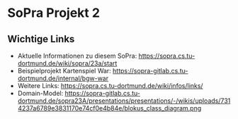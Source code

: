 # SoPra Projekt 2

## Wichtige Links

* Aktuelle Informationen zu diesem SoPra: https://sopra.cs.tu-dortmund.de/wiki/sopra/23a/start
* Beispielprojekt Kartenspiel War: https://sopra-gitlab.cs.tu-dortmund.de/internal/bgw-war
* Weitere Links: https://sopra.cs.tu-dortmund.de/wiki/infos/links/
* Domain-Model: https://sopra-gitlab.cs.tu-dortmund.de/sopra23A/presentations/presentations/-/wikis/uploads/7314237a6789e3831170e74cf0e4b84e/blokus_class_diagram.png
